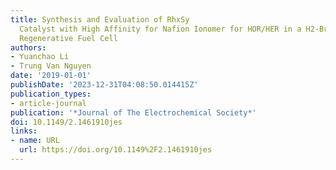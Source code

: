 ```yaml
---
title: Synthesis and Evaluation of RhxSy
  Catalyst with High Affinity for Nafion Ionomer for HOR/HER in a H2-Br2
  Regenerative Fuel Cell
authors:
- Yuanchao Li
- Trung Van Nguyen
date: '2019-01-01'
publishDate: '2023-12-31T04:08:50.014415Z'
publication_types:
- article-journal
publication: '*Journal of The Electrochemical Society*'
doi: 10.1149/2.1461910jes
links:
- name: URL
  url: https://doi.org/10.1149%2F2.1461910jes
---
```

